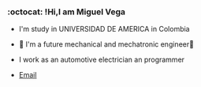### :octocat: !Hi,I am Miguel Vega

- I'm study in UNIVERSIDAD DE AMERICA in Colombia

- 🔧 I'm a future mechanical and mechatronic engineer🤖
 
- I work as an automotive electrician an programmer

- [Email](mailto:miguel.vega@estudiantes.uamerica.edu.co)



